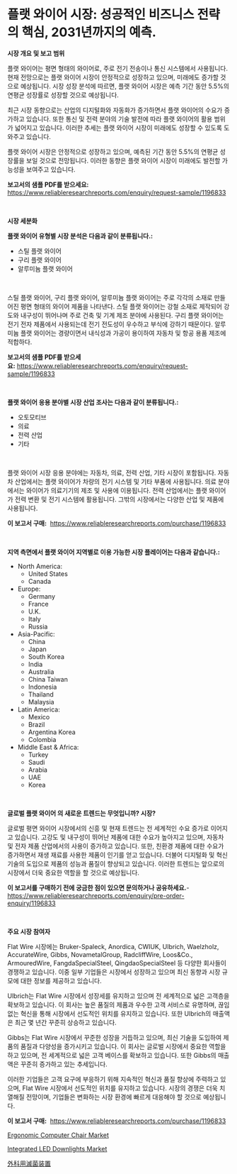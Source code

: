 <p><h1>플랫 와이어 시장: 성공적인 비즈니스 전략의 핵심, 2031년까지의 예측.</h1></p><p><strong>시장 개요 및 보고 범위</strong></p>
<p><p>플랫 와이어는 평면 형태의 와이어로, 주로 전기 전송이나 통신 시스템에서 사용됩니다. 현재 전망으로는 플랫 와이어 시장이 안정적으로 성장하고 있으며, 미래에도 증가할 것으로 예상됩니다. 시장 성장 분석에 따르면, 플랫 와이어 시장은 예측 기간 동안 5.5%의 연평균 성장률로 성장할 것으로 예상됩니다. </p><p>최근 시장 동향으로는 산업의 디지털화와 자동화가 증가하면서 플랫 와이어의 수요가 증가하고 있습니다. 또한 통신 및 전력 분야의 기술 발전에 따라 플랫 와이어의 활용 범위가 넓어지고 있습니다. 이러한 추세는 플랫 와이어 시장이 미래에도 성장할 수 있도록 도와주고 있습니다.</p><p>플랫 와이어 시장은 안정적으로 성장하고 있으며, 예측된 기간 동안 5.5%의 연평균 성장률을 보일 것으로 전망됩니다. 이러한 동향은 플랫 와이어 시장이 미래에도 발전할 가능성을 보여주고 있습니다.</p></p>
<p><strong>보고서의 샘플 PDF를 받으세요:</strong> <a href="https://www.reliableresearchreports.com/enquiry/request-sample/1196833">https://www.reliableresearchreports.com/enquiry/request-sample/1196833</a></p>
<p>&nbsp;</p>
<p><strong>시장 세분화</strong></p>
<p><strong>플랫 와이어 유형별 시장 분석은 다음과 같이 분류됩니다.:</strong></p>
<p><ul><li>스틸 플랫 와이어</li><li>구리 플랫 와이어</li><li>알루미늄 플랫 와이어</li></ul></p>
<p>&nbsp;</p>
<p><p>스틸 플랫 와이어, 구리 플랫 와이어, 알루미늄 플랫 와이어는 주로 각각의 소재로 만들어진 평면 형태의 와이어 제품을 나타낸다. 스틸 플랫 와이어는 강철 소재로 제작되어 강도와 내구성이 뛰어나며 주로 건축 및 기계 제조 분야에 사용된다. 구리 플랫 와이어는 전기 전자 제품에서 사용되는데 전기 전도성이 우수하고 부식에 강하기 때문이다. 알루미늄 플랫 와이어는 경량이면서 내식성과 가공이 용이하여 자동차 및 항공 용품 제조에 적합하다.</p></p>
<p><strong>보고서의 샘플 PDF를 받으세요:</strong>&nbsp;<a href="https://www.reliableresearchreports.com/enquiry/request-sample/1196833">https://www.reliableresearchreports.com/enquiry/request-sample/1196833</a></p>
<p>&nbsp;</p>
<p><strong> 플랫 와이어 응용 분야별 시장 산업 조사는 다음과 같이 분류됩니다.:</strong></p>
<p><ul><li>오토모티브</li><li>의료</li><li>전력 산업</li><li>기타</li></ul></p>
<p>&nbsp;</p>
<p><p>플랫 와이어 시장 응용 분야에는 자동차, 의료, 전력 산업, 기타 시장이 포함됩니다. 자동차 산업에서는 플랫 와이어가 차량의 전기 시스템 및 기타 부품에 사용됩니다. 의료 분야에서는 와이어가 의료기기의 제조 및 사용에 이용됩니다. 전력 산업에서는 플랫 와이어가 전력 변환 및 전기 시스템에 활용됩니다. 그밖의 시장에서는 다양한 산업 및 제품에 사용됩니다.</p></p>
<p><strong>이 보고서 구매:</strong>&nbsp; <a href="https://www.reliableresearchreports.com/purchase/1196833">https://www.reliableresearchreports.com/purchase/1196833</a></p>
<p>&nbsp;</p>
<p><strong>지역 측면에서 플랫 와이어 지역별로 이용 가능한 시장 플레이어는 다음과 같습니다.:</strong></p>
<p><ul>
    <li>
        North America:
        <ul>
            <li>United States</li>
            <li>Canada</li>
        </ul>
    </li>
    <li>
        Europe:
        <ul>
            <li>Germany</li>
            <li>France</li>
            <li>U.K.</li>
            <li>Italy</li>
            <li>Russia</li>
        </ul>
    </li>
    <li>
        Asia-Pacific:
        <ul>
            <li>China</li>
            <li>Japan</li>
            <li>South Korea</li>
            <li>India</li>
            <li>Australia</li>
            <li>China Taiwan</li>
            <li>Indonesia</li>
            <li>Thailand</li>
            <li>Malaysia</li>
        </ul>
    </li>
    <li>
        Latin America:
        <ul>
            <li>Mexico</li>
            <li>Brazil</li>
            <li>Argentina Korea</li>
            <li>Colombia</li>
        </ul>
    </li>
    <li>
        Middle East & Africa:
        <ul>
            <li>Turkey</li>
            <li>Saudi</li>
            <li>Arabia</li>
            <li>UAE</li>
            <li>Korea</li>
        </ul>
    </li>
    </ul></p>
<p>&nbsp;</p>
<p><strong>글로벌 플랫 와이어 의 새로운 트렌드는 무엇입니까? 시장?</strong></p>
<p><p>글로벌 평면 와이어 시장에서의 신흥 및 현재 트렌드는 전 세계적인 수요 증가로 이어지고 있습니다. 고강도 및 내구성이 뛰어난 제품에 대한 수요가 높아지고 있으며, 자동차 및 전자 제품 산업에서의 사용이 증가하고 있습니다. 또한, 친환경 제품에 대한 수요가 증가하면서 재생 재료를 사용한 제품이 인기를 얻고 있습니다. 더불어 디지털화 및 혁신 기술의 도입으로 제품의 성능과 품질이 향상되고 있습니다. 이러한 트렌드는 앞으로의 시장에서 더욱 중요한 역할을 할 것으로 예상됩니다.</p></p>
<p><strong>이 보고서를 구매하기 전에 궁금한 점이 있으면 문의하거나 공유하세요.</strong>- <a href="https://www.reliableresearchreports.com/enquiry/pre-order-enquiry/1196833">https://www.reliableresearchreports.com/enquiry/pre-order-enquiry/1196833</a></p>
<p>&nbsp;</p>
<p><strong>주요 시장 참여자</strong></p>
<p><p>Flat Wire 시장에는 Bruker-Spaleck, Anordica, CWIUK, Ulbrich, Waelzholz, AccurateWire, Gibbs, NovametalGroup, RadcliffWire, Loos&Co., ArmouredWire, FangdaSpecialSteel, QingdaoSpecialSteel 등 다양한 회사들이 경쟁하고 있습니다. 이중 일부 기업들은 시장에서 성장하고 있으며 최신 동향과 시장 규모에 대한 정보를 제공하고 있습니다.</p><p>Ulbrich는 Flat Wire 시장에서 성장세를 유지하고 있으며 전 세계적으로 넓은 고객층을 확보하고 있습니다. 이 회사는 높은 품질의 제품과 우수한 고객 서비스로 유명하며, 끊임없는 혁신을 통해 시장에서 선도적인 위치를 유지하고 있습니다. 또한 Ulbrich의 매출액은 최근 몇 년간 꾸준히 상승하고 있습니다.</p><p>Gibbs는 Flat Wire 시장에서 꾸준한 성장을 거듭하고 있으며, 최신 기술을 도입하여 제품의 품질과 다양성을 증가시키고 있습니다. 이 회사는 글로벌 시장에서 중요한 역할을 하고 있으며, 전 세계적으로 넓은 고객 베이스를 확보하고 있습니다. 또한 Gibbs의 매출액은 꾸준히 증가하고 있는 추세입니다.</p><p>이러한 기업들은 고객 요구에 부응하기 위해 지속적인 혁신과 품질 향상에 주력하고 있으며, Flat Wire 시장에서 선도적인 위치를 유지하고 있습니다. 시장의 경쟁은 더욱 치열해질 전망이며, 기업들은 변화하는 시장 환경에 빠르게 대응해야 할 것으로 예상됩니다.</p></p>
<p><strong>이 보고서 구매:</strong>&nbsp;&nbsp;<a href="https://www.reliableresearchreports.com/purchase/1196833">https://www.reliableresearchreports.com/purchase/1196833</a></p>
<p><p><a href="https://github.com/Glendatilghmankmgz0rbhwpy/Market-Research-Report-List-1/blob/main/ergonomic-computer-chair-market.md">Ergonomic Computer Chair Market</a></p><p><a href="https://butternut-bug-553.notion.site/Integrated-LED-Downlights-Market-Size-Furnishes-Valuable-Information-Encompassing-Market-Share-Mark-a743c0bb77ed4ec89dec8c329d205ca4">Integrated LED Downlights Market</a></p><p><a href="https://medium.com/@harmonybogan1944/%E6%89%8B%E8%A1%93%E7%94%A8%E6%BB%85%E8%8F%8C%E6%A9%9F%E5%99%A8%E3%81%AE%E5%B8%82%E5%A0%B4%E5%88%86%E6%9E%90%E3%81%A82024%E5%B9%B4%E3%81%8B%E3%82%892031%E5%B9%B4%E3%81%AE%E6%9C%9F%E9%96%93%E3%81%AB%E4%BA%88%E6%B8%AC%E3%81%95%E3%82%8C%E3%82%8B%E3%82%B5%E3%82%A4%E3%82%BA-42362379b96e">外科用滅菌装置</a></p></p>
